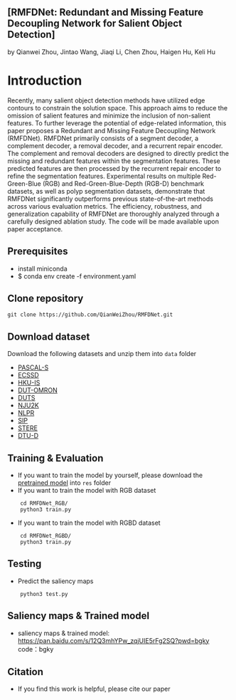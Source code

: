 ## [RMFDNet: Redundant and Missing Feature Decoupling Network for Salient Object Detection]
by Qianwei Zhou, Jintao Wang, Jiaqi Li, Chen Zhou, Haigen Hu, Keli Hu

# Introduction
Recently, many salient object detection methods have utilized edge contours to constrain the solution space. This approach aims to reduce the omission of salient features and minimize the inclusion of non-salient features. To further leverage the potential of edge-related information, this paper proposes a Redundant and Missing Feature Decoupling Network (RMFDNet). RMFDNet primarily consists of a segment decoder, a complement decoder, a removal decoder, and a recurrent repair encoder. The complement and removal decoders are designed to directly predict the missing and redundant features within the segmentation features. These predicted features are then processed by the recurrent repair encoder to refine the segmentation features. Experimental results on multiple Red-Green-Blue (RGB) and Red-Green-Blue-Depth (RGB-D) benchmark datasets, as well as polyp segmentation datasets, demonstrate that RMFDNet significantly outperforms previous state-of-the-art methods across various evaluation metrics. The efficiency, robustness, and generalization capability of RMFDNet are thoroughly analyzed through a carefully designed ablation study. The code will be made available upon paper acceptance.

## Prerequisites
- install miniconda
- $ conda env create -f environment.yaml

## Clone repository
```shell
git clone https://github.com/QianWeiZhou/RMFDNet.git
```

## Download dataset
Download the following datasets and unzip them into `data` folder

- [PASCAL-S](http://cbi.gatech.edu/salobj/)
- [ECSSD](http://www.cse.cuhk.edu.hk/leojia/projects/hsaliency/dataset.html)
- [HKU-IS](https://i.cs.hku.hk/~gbli/deep_saliency.html)
- [DUT-OMRON](http://saliencydetection.net/dut-omron/)
- [DUTS](http://saliencydetection.net/duts/)
- [NJU2K](https://drive.google.com/open?id=1R1O2dWr6HqpTOiDn6hZxUWTesOSJteQo)
- [NLPR](https://sites.google.com/site/rgbdsaliency/dataset)
- [SIP](https://drive.google.com/open?id=1R91EEHzI1JwfqvQJLmyciAIWU-N8VR4A)
- [STERE](https://drive.google.com/file/d/1JYfSHsKXC3GLaxcZcZSHkluMFGX0bJza/view?usp=sharing)
- [DTU-D](https://drive.google.com/open?id=1DzkswvLo-3eYPtPoitWvFPJ8qd4EHPGv)

## Training & Evaluation
- If you want to train the model by yourself, please download the [pretrained model](https://download.pytorch.org/models/resnet50-19c8e357.pth) into `res` folder
- If you want to train the model with RGB dataset
```shell
    cd RMFDNet_RGB/
    python3 train.py
```
- If you want to train the model with RGBD dataset
```shell
    cd RMFDNet_RGBD/
    python3 train.py
```

## Testing 
- Predict the saliency maps
```shell
    python3 test.py
```

## Saliency maps & Trained model
- saliency maps & trained model: https://pan.baidu.com/s/12Q3mhYPw_zqjUIE5rFg2SQ?pwd=bgky code：bgky 



## Citation
- If you find this work is helpful, please cite our paper
```

```
